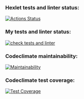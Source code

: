 ### Hexlet tests and linter status:
[![Actions Status](https://github.com/Ker0s1n/python-project-50/actions/workflows/hexlet-check.yml/badge.svg)](https://github.com/Ker0s1n/python-project-50/actions)
### My tests and linter status:
[![check tests and linter](https://github.com/Ker0s1n/python-project-50/actions/workflows/tests-check.yml/badge.svg)](https://github.com/Ker0s1n/python-project-50/actions/workflows/tests-check.yml)
### Codeclimate maintainability:
[![Maintainability](https://api.codeclimate.com/v1/badges/3439fd9798dc02cc73f1/maintainability)](https://codeclimate.com/github/Ker0s1n/python-project-50/maintainability)
### Codeclimate test coverage:
[![Test Coverage](https://api.codeclimate.com/v1/badges/3439fd9798dc02cc73f1/test_coverage)](https://codeclimate.com/github/Ker0s1n/python-project-50/test_coverage)
